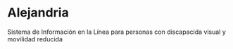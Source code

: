 # Alejandria
Sistema de Información en la Línea para personas con discapacida visual y movilidad reducida
